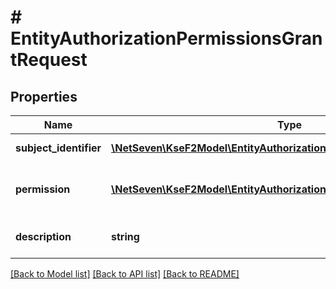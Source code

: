 # # EntityAuthorizationPermissionsGrantRequest

## Properties

Name | Type | Description | Notes
------------ | ------------- | ------------- | -------------
**subject_identifier** | [**\NetSeven\KseF2Model\EntityAuthorizationPermissionsSubjectIdentifier**](EntityAuthorizationPermissionsSubjectIdentifier.md) | Identyfikator podmiotu.  | Type | Value |  | --- | --- |  | Nip | 10 cyfrowy numer NIP | |
**permission** | [**\NetSeven\KseF2Model\EntityAuthorizationPermissionType**](EntityAuthorizationPermissionType.md) | Nadawane uprawnienie o charakterze upoważnienia. |
**description** | **string** | Opis nadawanego uprawnienia. |

[[Back to Model list]](../../README.md#models) [[Back to API list]](../../README.md#endpoints) [[Back to README]](../../README.md)

